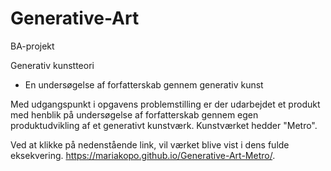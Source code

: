# Generative-Art
BA-projekt

Generativ kunstteori
- En undersøgelse af forfatterskab gennem generativ kunst


Med udgangspunkt i opgavens problemstilling er der udarbejdet et produkt med henblik på undersøgelse af forfatterskab gennem egen produktudvikling af et generativt kunstværk. Kunstværket hedder "Metro".

Ved at klikke på nedenstående link, vil værket blive vist i dens fulde eksekvering. 
https://mariakopo.github.io/Generative-Art-Metro/.
